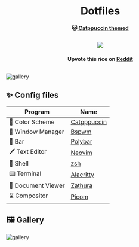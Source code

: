 <h1 align="center">
	Dotfiles
  <br>
  </h1>
  <h4 align ="center">🐱<a href="https://www.github.com/catppuccin/catppuccin"> Catppuccin themed</a>
  <br></h4>
	<h2 align ="center"><p align="center">
    <a href="https://github.com/tsjazil/dotfiles/stargazers"><img src="https://img.shields.io/github/stars/tsjazil/dotfiles?colorA=1e1e28&colorB=c9cbff&style=for-the-badge&logo=starship"></a></p>
	<h4 align="center">Upvote this rice on <a href="https://www.reddit.com/r/unixporn/comments/spaws0/bspwm_catppuccin_rice">Reddit</a></h4>
</h2>


##  
![gallery](https://raw.githubusercontent.com/tsjazil/dotfiles/main/assets/carousel.png)
## 
##
## ✨ Config files

| Program           | Name                                                                                                                         |
| ----------------- | -----------------------------------------------------------------------------------------------------------------------------|
| 🎨 Color Scheme    | [Catpppuccin](https://github.com/catppuccin)                                                                                |
| 🚀 Window Manager  | [Bspwm](https://github.com/baskerville/bspwm)                                                                               |
| 🚧 Bar             | [Polybar](https://github.com/polybar/polybar)                                                                               |
| 🖊️ Text Editor     | [Neovim](https://github.com/neovim/neovim)                                                                                  |
| 🐚 Shell           | [zsh](http://en.wikipedia.org/wiki/Z_shell)                                                                                                |
| ⌨️ Terminal        | [Alacritty](https://github.com/alacritty/alacritty)                                                                         |
| 📄 Document Viewer | [Zathura](https://github.com/pwmt/zathura)                                                                                  |
| ⌛ Compositor      | [Picom](https://aur.archlinux.org/packages/picom-rounded-corners)                                                           |

## 🖼️ Gallery

![gallery](https://raw.githubusercontent.com/tsjazil/dotfiles/main/assets/unix1.jpg)





